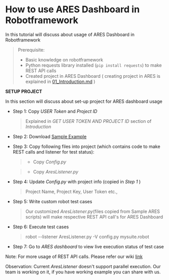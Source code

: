 # How to use ARES Dashboard in Robotframework

In this tutorial will discuss about usage of ARES Dashboard in Robotframework

> Prerequisite: 
> - Basic knowledge on robotframework
> - Python requests library installed (`pip install requests`) to make REST API calls
> - Created project in ARES Dashboard ( creating project in ARES is explained in [01_Introduction.md](/Tutorials/01_Introduction.md) )

__SETUP PROJECT__

In this section will discuss about set-up project for ARES dashboard usage

 - Step 1: Copy _USER Token_ and _Project ID_
    > Explained in _GET USER TOKEN AND PROJECT ID_ section of _Introduction_

 - Step 2: Download [Sample Example](https://github.com/testastra/ARES/releases/download/v1.0-rf/rf.zip) 

 - Step 3: Copy following files into project (which contains code to make REST calls and listener for test status):

    > - Copy _Config.py_

    > - Copy _AresListener.py_

 - Step 4: Update _Config.py_ with project info (copied in _Step 1_ )
    > Project Name, Project Key, User Token etc.,

 - Step 5: Write custom robot test cases
   > Our customized _AresListener.py_(files copied from Sample ARES scripts) will make respective REST API call's for ARES Dashboard

 - Step 6: Execute test cases
	> robot --listener AresListener.py -V config.py mysuite.robot

 - Step 7: Go to *ARES dashboard* to view live execution status of test case

Note: For more usage of REST API calls. Please refer our wiki [link](https://github.com/testastra/ARES/wiki)

Observation: Current _AresListener_ doesn't support parallel execution. Our team is working on it, if you have working example you can share with us.